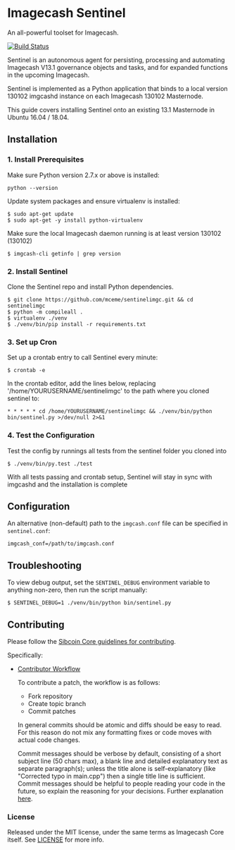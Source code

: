 # Imagecash Sentinel

An all-powerful toolset for Imagecash.

[![Build Status](https://travis-ci.org/dashpay/sentinel.svg?branch=master)](https://travis-ci.org/dashpay/sentinel)

Sentinel is an autonomous agent for persisting, processing and automating Imagecash V13.1 governance objects and tasks, and for expanded functions in the upcoming Imagecash.

Sentinel is implemented as a Python application that binds to a local version 130102 imgcashd instance on each Imagecash 130102 Masternode.

This guide covers installing Sentinel onto an existing 13.1 Masternode in Ubuntu 16.04 / 18.04.

## Installation

### 1. Install Prerequisites

Make sure Python version 2.7.x or above is installed:

    python --version

Update system packages and ensure virtualenv is installed:

    $ sudo apt-get update
    $ sudo apt-get -y install python-virtualenv

Make sure the local Imagecash daemon running is at least version 130102 (130102)

    $ imgcash-cli getinfo | grep version

### 2. Install Sentinel

Clone the Sentinel repo and install Python dependencies.

    $ git clone https://github.com/mceme/sentinelimgc.git && cd sentinelimgc
    $ python -m compileall .
    $ virtualenv ./venv
    $ ./venv/bin/pip install -r requirements.txt

### 3. Set up Cron

Set up a crontab entry to call Sentinel every minute:

    $ crontab -e

In the crontab editor, add the lines below, replacing '/home/YOURUSERNAME/sentinelimgc' to the path where you cloned sentinel to:

    * * * * * cd /home/YOURUSERNAME/sentinelimgc && ./venv/bin/python bin/sentinel.py >/dev/null 2>&1

### 4. Test the Configuration

Test the config by runnings all tests from the sentinel folder you cloned into

    $ ./venv/bin/py.test ./test

With all tests passing and crontab setup, Sentinel will stay in sync with imgcashd and the installation is complete

## Configuration

An alternative (non-default) path to the `imgcash.conf` file can be specified in `sentinel.conf`:

    imgcash_conf=/path/to/imgcash.conf

## Troubleshooting

To view debug output, set the `SENTINEL_DEBUG` environment variable to anything non-zero, then run the script manually:

    $ SENTINEL_DEBUG=1 ./venv/bin/python bin/sentinel.py

## Contributing

Please follow the [Sibcoin Core guidelines for contributing](https://github.com/ivansib/sibcoin/blob/v0.16.1.x/CONTRIBUTING.md).

Specifically:

* [Contributor Workflow](https://github.com/ivansib/sibcoin/blob/v0.16.1.x/CONTRIBUTING.md#contributor-workflow)

    To contribute a patch, the workflow is as follows:

    * Fork repository
    * Create topic branch
    * Commit patches

    In general commits should be atomic and diffs should be easy to read. For this reason do not mix any formatting fixes or code moves with actual code changes.

    Commit messages should be verbose by default, consisting of a short subject line (50 chars max), a blank line and detailed explanatory text as separate paragraph(s); unless the title alone is self-explanatory (like "Corrected typo in main.cpp") then a single title line is sufficient. Commit messages should be helpful to people reading your code in the future, so explain the reasoning for your decisions. Further explanation [here](http://chris.beams.io/posts/git-commit/).

### License

Released under the MIT license, under the same terms as Imagecash Core itself. See [LICENSE](LICENSE) for more info.
